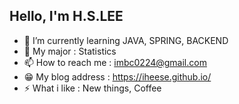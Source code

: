 ## Hello, I'm H.S.LEE 

- 🌱 I’m currently learning JAVA, SPRING, BACKEND
- 🤔 My major : Statistics
- 📫 How to reach me : [imbc0224@gmail.com](https://iheese.github.io/contact/)
- 😁 My blog address : https://iheese.github.io/
- ⚡ What i like : New things, Coffee

<!-- - 👯 I’m looking to collaborate on ... -->
<!-- - 🤔 I’m looking for help with ... -->
<!-- - 💬 Ask me about ... -->
<!-- 🔭 I’m currently working on ...-->
<!-- - 😄 Pronouns: ... -->
 
